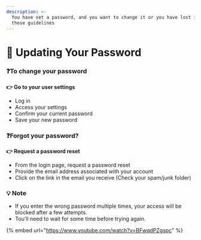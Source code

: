 ```yaml
---
description: >-
  You have set a password, and you want to change it or you have lost it. Follow
  these guidelines
---
```


# 🔏 Updating Your Password

### :question:To change your password

**👉 Go to your user settings**

* Log in
* Access your settings
* Confirm your current password
* Save your new password

### :question:Forgot your password?

**👉 Request a password reset**

* From the login page, request a password reset
* Provide the email address associated with your account
* Click on the link in the email you receive (Check your spam/junk folder)

### **💡 Note**

* If you enter the wrong password multiple times, your access will be blocked after a few attempts.&#x20;
* Tou'll need to wait for some time before trying again.

{% embed url="https://www.youtube.com/watch?v=BFwqdPZgspc" %}
